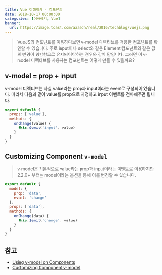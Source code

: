```yaml
---
title: Vue 이해하기 - 컴포넌트
date: 2018-10-17 00:00:00
categories: [이해하기, Vue]
banner:
  url: https://image.toast.com/aaaadh/real/2016/techblog/vuejs.png
---
```


> VueJS의 컴포넌트를 이용하다보면 v-model 디렉티브를 적용한 컴포넌트를 확인할 수 있습니다. 주로 input이나 select와 같은 Element 컴포넌트와 같은 값의 변경이 양방향으로 유지되어야하는 경우와 같이 말입니다. 그러면 이 v-model 디렉티브를 사용하는 컴포넌트는 어떻게 만들 수 있을까요?

## v-model = prop + input

v-model 디렉티브는 사실 value라는 prop과 input이라는 event로 구성되어 있습니다. 따라서 다음과 같이 value를 prop으로 지정하고 input 이벤트를 전파해주면 됩니다.

```js
export default {
  props: ['value'],
  methods: {
    onChange(value) {
      this.$emit('input', value)
    }
  }
}
```

## Customizing Component `v-model`

> v-model은 기본적으로 value라는 prop과 input이라는 이벤트로 이용하지만 2.2.0+ 부터는 model이라는 옵션을 통해 이를 변경할 수 있습니다.

```js
export default {
  model: {
    prop: 'data',
    event: 'change'
  },
  props: ['data'],
  methods: {
    onChange(data) {
      this.$emit('change', value)
    }
  }
}
```

## 참고

-   [Using v-model on Components](https://vuejs.org/v2/guide/components.html#Using-v-model-on-Components)
-   [Customizing Component v-model](https://vuejs.org/v2/guide/components-custom-events.html#Customizing-Component-v-model)
